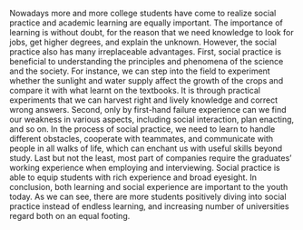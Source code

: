 Nowadays more and more college students have come to realize social practice and academic learning are equally important. The importance of learning is without doubt, for the reason that we need knowledge to look for jobs, get higher degrees, and explain the unknown. However, the social practice also has many irreplaceable advantages.
First, social practice is beneficial to understanding the principles and phenomena of the science and the society. For instance, we can step into the field to experiment whether the sunlight and water supply affect the growth of the crops and compare it with what learnt on the textbooks. It is through practical experiments that we can harvest right and lively knowledge and correct wrong answers.
Second, only by first-hand failure experience can we find our weakness in various aspects, including social interaction, plan enacting, and so on. In the process of social practice, we need to learn to handle different obstacles, cooperate with teammates, and communicate with people in all walks of life, which can enchant us with useful skills beyond study.
Last but not the least, most part of companies require the graduates’ working experience when employing and interviewing. Social practice is able to equip students with rich experience and broad eyesight.
In conclusion, both learning and social experience are important to the youth today. As we can see, there are more students positively diving into social practice instead of endless learning, and increasing number of universities regard both on an equal footing.
